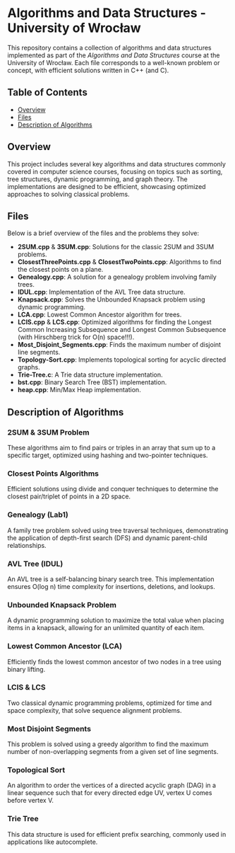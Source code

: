 # Algorithms and Data Structures - University of Wrocław

This repository contains a collection of algorithms and data structures implemented as part of the *Algorithms and Data Structures* 
course at the University of Wrocław. Each file corresponds to a well-known problem or concept, with efficient solutions written in C++ (and C).

## Table of Contents
- [Overview](#overview)
- [Files](#files)
- [Description of Algorithms](#description-of-algorithms)

## Overview
This project includes several key algorithms and data structures commonly covered in computer science courses, focusing on topics such as sorting, tree structures, dynamic programming, and graph theory.
The implementations are designed to be efficient, showcasing optimized approaches to solving classical problems.

## Files
Below is a brief overview of the files and the problems they solve:

- **2SUM.cpp** & **3SUM.cpp**: Solutions for the classic 2SUM and 3SUM problems.
- **ClosestThreePoints.cpp** & **ClosestTwoPoints.cpp**: Algorithms to find the closest points on a plane.
- **Genealogy.cpp**: A solution for a genealogy problem involving family trees.
- **IDUL.cpp**: Implementation of the AVL Tree data structure.
- **Knapsack.cpp**: Solves the Unbounded Knapsack problem using dynamic programming.
- **LCA.cpp**: Lowest Common Ancestor algorithm for trees.
- **LCIS.cpp** & **LCS.cpp**: Optimized algorithms for finding the Longest Common Increasing Subsequence and Longest Common Subsequence (with Hirschberg trick for O(n) space!!!).
- **Most_Disjoint_Segments.cpp**: Finds the maximum number of disjoint line segments.
- **Topology-Sort.cpp**: Implements topological sorting for acyclic directed graphs.
- **Trie-Tree.c**: A Trie data structure implementation.
- **bst.cpp**: Binary Search Tree (BST) implementation.
- **heap.cpp**: Min/Max Heap implementation.

## Description of Algorithms
### 2SUM & 3SUM Problem
These algorithms aim to find pairs or triples in an array that sum up to a specific target, optimized using hashing and two-pointer techniques.

### Closest Points Algorithms
Efficient solutions using divide and conquer techniques to determine the closest pair/triplet of points in a 2D space.

### Genealogy (Lab1)
A family tree problem solved using tree traversal techniques, demonstrating the application of depth-first search (DFS) and dynamic parent-child relationships.

### AVL Tree (IDUL)
An AVL tree is a self-balancing binary search tree. This implementation ensures O(log n) time complexity for insertions, deletions, and lookups.

### Unbounded Knapsack Problem
A dynamic programming solution to maximize the total value when placing items in a knapsack, allowing for an unlimited quantity of each item.

### Lowest Common Ancestor (LCA)
Efficiently finds the lowest common ancestor of two nodes in a tree using binary lifting.

### LCIS & LCS
Two classical dynamic programming problems, optimized for time and space complexity, that solve sequence alignment problems.

### Most Disjoint Segments
This problem is solved using a greedy algorithm to find the maximum number of non-overlapping segments from a given set of line segments.

### Topological Sort
An algorithm to order the vertices of a directed acyclic graph (DAG) in a linear sequence such that for every directed edge UV, vertex U comes before vertex V.

### Trie Tree
This data structure is used for efficient prefix searching, commonly used in applications like autocomplete.
